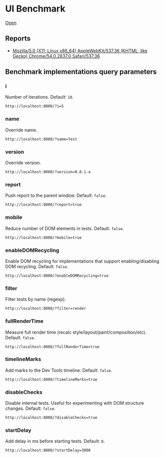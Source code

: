 # UI Benchmark

[Open](https://localvoid.github.io/uibench/)

## Reports

- [Mozilla/5.0 (X11; Linux x86_64) AppleWebKit/537.36 (KHTML, like Gecko) Chrome/54.0.2837.0 Safari/537.36](https://cdn.rawgit.com/localvoid/uibench/9385f65cec457f9c64bdf7675801dc2b515dd67b/reports/uibench_Mozilla-5.0%20(X11%3B%20Linux%20x86_64)%20AppleWebKit-537.36%20(KHTML%2C%20like%20Gecko)%20Chrome-54.0.2837.0%20Safari-537.36.html)

## Benchmark implementations query parameters

### i

Number of iterations. Default: `10`.

`http://localhost:8000/?i=5`

### name

Override name.

`http://localhost:8000/?name=Test`

### version

Override version.

`http://localhost:8000/?version=0.0.1-a`

### report

Push report to the parent window. Default: `false`.

`http://localhost:8000/?report=true`

### mobile

Reduce number of DOM elements in tests. Default: `false`.

`http://localhost:8000/?mobile=true`

### enableDOMRecycling

Enable DOM recycling for implementations that support enabling/disabling DOM recycling. Default: `false`.

`http://localhost:8000/?enableDOMRecycling=true`

### filter

Filter tests by name (regexp).

`http://localhost:8000/?filter=render`

### fullRenderTime

Measure full render time (recalc style/layout/paint/composition/etc). Default: `false`.

`http://localhost:8000/?fullRenderTime=true`

### timelineMarks

Add marks to the Dev Tools timeline. Default: `false`.

`http://localhost:8000/?timelineMarks=true`

### disableChecks

Disable internal tests. Useful for experimenting with DOM structure changes. Default: `false`.

`http://localhost:8000/?disableChecks=true`

### startDelay

Add delay in ms before starting tests. Default: `0`.

`http://localhost:8000/?startDelay=3000`
